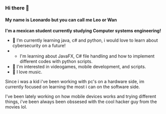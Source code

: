 ### Hi there 👋

#### My name is Leonardo but you can call me Leo or Wan
**I'm a mexican student currently studying Computer systems engineering!**

- 🌱 I’m currently learning java, c# and python, i would love to learn about cybersecurity on a future!
- - I'm learning about JavaFX, C# file handling and how to implement different codes with python scripts.
- :closed_book: I'm interested in videogames, mobile development, and scripts.
- :musical_keyboard: I love music.

Since i was a kid i've been working with pc's on a hardware side, im currently focused on learning the most i can on the software side.

I've been lately working on how mobile devices works and trying different things, i've been always been obssesed with the cool hacker guy from the movies lol.
<!--
**NexWan/NexWan** is a ✨ _special_ ✨ repository because its `README.md` (this file) appears on your GitHub profile.
Here are some ideas to get you started:

- 🔭 I’m currently working on ...
- 🌱 I’m currently learning ...
- 👯 I’m looking to collaborate on ...
- 🤔 I’m looking for help with ...
- 💬 Ask me about ...
- 📫 How to reach me: ...
- 😄 Pronouns: ...
- ⚡ Fun fact: ...
-->


